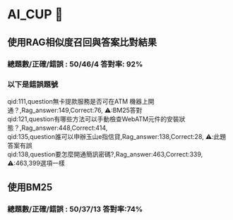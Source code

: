 # AI_CUP :memo:
## 使用RAG相似度召回與答案比對結果  
### 總題數/正確/錯誤 : 50/46/4 答對率: 92%
### 以下是錯誤題號  
qid:111,question無卡提款服務是否可在ATM 機器上開通？,Rag_answer:149,Correct:76,  ⚠️:BM25答對  
qid:121,question有哪些方法可以手動檢查WebATM元件的安裝狀態？,Rag_answer:448,Correct:414,  
qid:135,question誰可以申辦玉山e指信貸,Rag_answer:138,Correct:28,  ⚠️:此題答案有誤  
qid:138,question要怎麼開通簡訊密碼?,Rag_answer:463,Correct:339,   ⚠️:463,399選項一樣

## 使用BM25
###  總題數/正確/錯誤 : 50/37/13 答對率:74%
